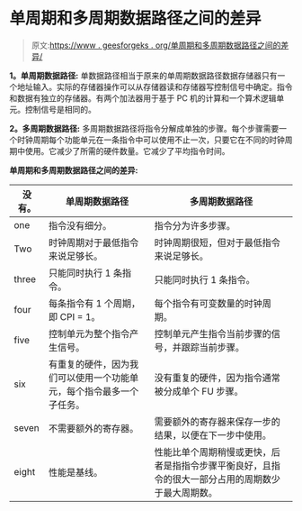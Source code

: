 # 单周期和多周期数据路径之间的差异

> 原文:[https://www . geesforgeks . org/单周期和多周期数据路径之间的差异/](https://www.geeksforgeeks.org/differences-between-single-cycle-and-multiple-cycle-datapath/)

**1。单周期数据路径:**
单数据路径相当于原来的单周期数据路径数据存储器只有一个地址输入。实际的存储器操作可以从存储器读和存储器写控制信号中确定。指令和数据有独立的存储器。有两个加法器用于基于 PC 机的计算和一个算术逻辑单元。控制信号是相同的。

**2。多周期数据路径:**
多周期数据路径将指令分解成单独的步骤。每个步骤需要一个时钟周期每个功能单元在一条指令中可以使用不止一次，只要它在不同的时钟周期中使用。它减少了所需的硬件数量。它减少了平均指令时间。

**单周期和多周期数据路径之间的差异:**

<center>

| 没有。 | 单周期数据路径 | 多周期数据路径 |
| --- | --- | --- |
| one | 指令没有细分。 | 指令分为许多步骤。 |
| Two | 时钟周期对于最低指令来说足够长。 | 时钟周期很短，但对于最低指令来说足够长。 |
| three | 只能同时执行 1 条指令。 | 只能同时执行 1 条指令。 |
| four | 每条指令有 1 个周期，即 CPI = 1。 | 每个指令有可变数量的时钟周期。 |
| five | 控制单元为整个指令产生信号。 | 控制单元产生指令当前步骤的信号，并跟踪当前步骤。 |
| six | 有重复的硬件，因为我们可以使用一个功能单元，每个指令最多一个子任务。 | 没有重复的硬件，因为指令通常被分成单个 FU 步骤。 |
| seven | 不需要额外的寄存器。 | 需要额外的寄存器来保存一步的结果，以便在下一步中使用。 |
| eight | 性能是基线。 | 性能比单个周期稍慢或更快，后者是指指令步骤平衡良好，且指令的很大一部分占用的周期数少于最大周期数。 |

</center>